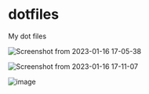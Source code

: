 # dotfiles
 My dot files
 
 ![Screenshot from 2023-01-16 17-05-38](https://user-images.githubusercontent.com/69363775/212744117-9b325b77-0325-43f2-9e79-114012c822b1.png)

![Screenshot from 2023-01-16 17-11-07](https://user-images.githubusercontent.com/69363775/212744158-46660333-5cda-4f33-8729-bee7a83bd5b5.png)

![image](https://user-images.githubusercontent.com/69363775/212744236-6e10cc3c-ab60-4cd8-9ea6-78b43d3375d0.png)

